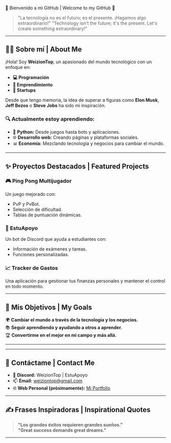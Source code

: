🌟 Bienvenido a mi GitHub | Welcome to my GitHub 🌟  

> "La tecnología no es el futuro; es el presente. ¡Hagamos algo extraordinario!"
> "Technology isn't the future; it's the present. Let's create something extraordinary!"

---

## 🧑‍💻 Sobre mí | About Me  

¡Hola! Soy **WeizionTop**, un apasionado del mundo tecnológico con un enfoque en:  
- **💻 Programación**  
- **🚀 Emprendimiento**  
- **🌟 Startups**  

Desde que tengo memoria, la idea de superar a figuras como **Elon Musk**, **Jeff Bezos** o **Steve Jobs** ha sido mi inspiración.  

### 🔍 Actualmente estoy aprendiendo:  
- 🐍 **Python:** Desde juegos hasta bots y aplicaciones.  
- 🌐 **Desarrollo web:** Creando páginas y plataformas sociales.  
- 📊 **Economía:** Mezclando tecnología y negocios para cambiar el mundo.  

---

## ✨ Proyectos Destacados | Featured Projects  

### 🎮 **Ping Pong Multijugador**  
Un juego mejorado con:  
- PvP y PvBot.  
- Selección de dificultad.  
- Tablas de puntuación dinámicas.  

### 🤖 **EstuApoyo**  
Un bot de Discord que ayuda a estudiantes con:  
- Información de exámenes y tareas.  
- Funciones personalizadas.  

### 📈 **Tracker de Gastos**  
Una aplicación para gestionar tus finanzas personales y mantener el control en todo momento.  

---

## 🚀 Mis Objetivos | My Goals  

🌍 **Cambiar el mundo a través de la tecnología y los negocios.**  
📚 **Seguir aprendiendo y ayudando a otros a aprender.**  
🏆 **Convertirme en el mejor en mi campo y más allá.**  

---
---

## 🎯 Contáctame | Contact Me  

- 💬 **Discord:** WeizionTop | EstuApoyo  
- 📫 **Email:** weiziontop@gmail.com  
- 🌐 **Web Personal (próximamente):** [Mi Portfolio](https://mi-portfolio.com)  

---

## ✍️ Frases Inspiradoras | Inspirational Quotes  

> **"Los grandes éxitos requieren grandes sueños."**  
> **"Great success demands great dreams."**  

--- 
